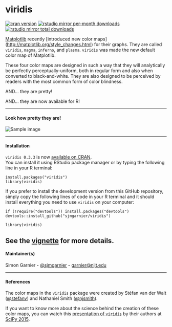 # viridis

[![cran version](http://www.r-pkg.org/badges/version/viridis)](http://cran.rstudio.com/web/packages/viridis)
[![rstudio mirror per-month downloads](http://cranlogs.r-pkg.org/badges/viridis)](https://github.com/metacran/cranlogs.app)
[![rstudio mirror total downloads](http://cranlogs.r-pkg.org/badges/grand-total/viridis?color=yellowgreen)](https://github.com/metacran/cranlogs.app)


[Matplotlib](http://matplotlib.org/) recently [introduced new color maps]
(http://matplotlib.org/style_changes.html) for their graphs. They are called
`viridis`, `magma`, `inferno`, and `plasma`. `viridis` was made the new default 
color map of Matplotlib. 

These four color maps are designed in such a way that they will analytically be 
perfectly perceptually-uniform, both in regular form and also when converted to 
black-and-white. They are also designed to be perceived by readers with the most 
common form of color blindness. 

AND... they are pretty!

AND... they are now available for R! 

---

#### Look how pretty they are! 

![Sample image](https://raw.githubusercontent.com/sjmgarnier/viridis/master/img/sample2.png)

---

#### Installation

`viridis 0.3.3` is now [available on CRAN](https://cran.r-project.org/web/packages/viridis/).  
You can install it using RStudio package manager or by typing the following line
in your R terminal:

```{r}
install.packages("viridis")
library(viridis)
```

If you prefer to install the development version from this GitHub repository,
simply copy the following lines of code in your R terminal and it should install 
everything you need to use `viridis` on your computer: 

```{r}
if (!require("devtools")) install.packages("devtools")
devtools::install_github("sjmgarnier/viridis")

library(viridis)
```

See the [vignette](https://cran.r-project.org/web/packages/viridis/vignettes/intro-to-viridis.html) for more details.
---

#### Maintainer(s)

Simon Garnier - [@sjmgarnier](https://twitter.com/sjmgarnier) - <garnier@njit.edu>

---

#### References

The color maps in the `viridis` package were created by Stéfan van der Walt ([@stefanv](https://github.com/stefanv))
and Nathaniel Smith ([@njsmith](https://github.com/njsmith)). 

If you want to know more about the science behind the creation of these color maps, 
you can watch this [presentation of `viridis`](https://youtu.be/xAoljeRJ3lU) by 
their authors at [SciPy 2015](http://scipy2015.scipy.org/). 




